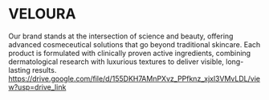 # VELOURA
Our brand stands at the intersection of science and beauty, offering advanced cosmeceutical solutions that go beyond traditional skincare. Each product is formulated with clinically proven active ingredients, combining dermatological research with luxurious textures to deliver visible, long-lasting results. 
https://drive.google.com/file/d/155DKH7AMnPXvz_PPfknz_xjxl3VMvLDL/view?usp=drive_link
